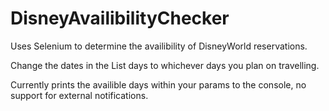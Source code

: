 # DisneyAvailibilityChecker
Uses Selenium to determine the availibility of DisneyWorld reservations.

Change the dates in the List<string> days to whichever days you plan on travelling.

Currently prints the availible days within your params to the console, no support for external notifications.
